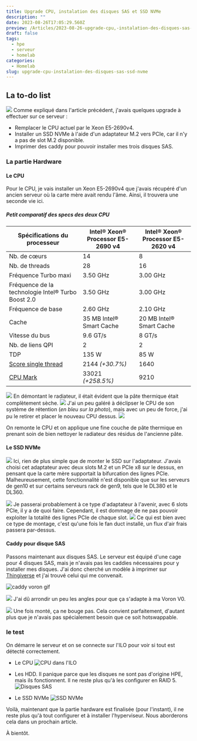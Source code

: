 ```yaml
---
title: Upgrade CPU, instalation des disques SAS et SSD NVMe
description: ""
date: 2023-08-26T17:05:29.560Z
preview: /Articles/2023-08-26-upgrade-cpu,-instalation-des-disques-sas-et-ssd-nvme/IMG_2259.jpg
draft: false
tags:
  - hpe
  - serveur
  - homelab
categories:
  - Homelab
slug: upgrade-cpu-instalation-des-disques-sas-ssd-nvme
---
```


## La to-do list
![](/Articles/2023-08-26-upgrade-cpu,-instalation-des-disques-sas-et-ssd-nvme/IMG_2259.jpg)
Comme expliqué dans l'article précédent, j'avais quelques upgrade à effectuer sur ce serveur :

- Remplacer le CPU actuel par le Xeon E5-2690v4.
- Installer un SSD NVMe à l'aide d'un adaptateur M.2 vers PCIe, car il n'y a pas de slot M.2 disponible.
- Imprimer des caddy pour pouvoir installer mes trois disques SAS.
### La partie Hardware
#### Le CPU
Pour le CPU, je vais installer un Xeon E5-2690v4 que j'avais récupéré d'un ancien serveur où la carte mère avait rendu l'âme. Ainsi, il trouvera une seconde vie ici.
##### Petit comparatif des specs des deux CPU
|Spécifications du processeur                |Intel® Xeon® Processor E5-2690 v4|Intel® Xeon® Processor E5-2620 v4|
|----------------------|---------------------------------|---------------------------------|
|Nb. de cœurs          |14                                  |8                                |
|Nb. de threads        |28                                  |16                               |
|Fréquence Turbo maxi  |3.50 GHz                            |3.00 GHz                       |
|Fréquence de la technologie Intel® Turbo Boost 2.0|3.50 GHz                         |3.00 GHz                         |
|Fréquence de base     |2.60 GHz                       |2.10 GHz                       |
|Cache                 |35 MB Intel® Smart Cache         |20 MB Intel® Smart Cache         |
|Vitesse du bus        |9.6 GT/s                         |8 GT/s                           |
|Nb. de liens QPI      |2                                |2                                |
|TDP                   |135 W                            |85 W                             |
|[Score single thread](https://www.cpubenchmark.net/compare/2780.2vs2766/%5BDual-CPU%5D-Intel-Xeon-E5-2690-v4-vs-Intel-Xeon-E5-2620-v4)   |2144 *(+30.7%)*                      |1640                           |
|[CPU Mark](https://www.cpubenchmark.net/compare/2780.2vs2766/%5BDual-CPU%5D-Intel-Xeon-E5-2690-v4-vs-Intel-Xeon-E5-2620-v4)     |33021 *(+258.5%)*                           |9210                        |


![](/Articles/2023-08-26-upgrade-cpu,-instalation-des-disques-sas-et-ssd-nvme/IMG_2260.jpg)
En démontant le radiateur, il était évident que la pâte thermique était complètement sèche.
![](/Articles/2023-08-26-upgrade-cpu,-instalation-des-disques-sas-et-ssd-nvme/IMG_2263.jpg)
J'ai un peu galéré à déclipser le CPU de son système de rétention (*en bleu sur la photo*), mais avec un peu de force, j'ai pu le retirer et placer le nouveau CPU dessus.
![](/Articles/2023-08-26-upgrade-cpu,-instalation-des-disques-sas-et-ssd-nvme/IMG_2266.jpg)

On remonte le CPU et on applique une fine couche de pâte thermique en prenant soin de bien nettoyer le radiateur des résidus de l'ancienne pâte.


#### Le SSD NVMe
![](/Articles/2023-08-26-upgrade-cpu,-instalation-des-disques-sas-et-ssd-nvme/IMG_2269.jpg)
Ici, rien de plus simple que de monter le SSD sur l'adaptateur. J'avais choisi cet adaptateur avec deux slots M.2 et un PCIe x8 sur le dessus, en pensant que la carte mère supportait la bifurcation des lignes PCIe. Malheureusement, cette fonctionnalité n'est disponible que sur les serveurs de gen10 et sur certains serveurs rack de gen9, tels que le DL380 et le DL360.

![](/Articles/2023-08-26-upgrade-cpu,-instalation-des-disques-sas-et-ssd-nvme/adaptateur-x4-m2.png)
Je passerai probablement à ce type d'adaptateur à l'avenir, avec 6 slots PCIe, il y a de quoi faire. Cependant, il est dommage de ne pas pouvoir exploiter la totalité des lignes PCIe de chaque slot.
![](/Articles/2023-08-26-upgrade-cpu,-instalation-des-disques-sas-et-ssd-nvme/IMG_2273.jpg)
Ce qui est bien avec ce type de montage, c'est qu'une fois le fan duct installé, un flux d'air frais passera par-dessus.
#### Caddy pour disque SAS
Passons maintenant aux disques SAS. Le serveur est équipé d'une cage pour 4 disques SAS, mais je n'avais pas les caddies nécessaires pour y installer mes disques. J'ai donc cherché un modèle à imprimer sur [Thingiverse](https://www.thingiverse.com/thing:4577909) et j'ai trouvé celui qui me convenait.

![caddy voron gif][def]

[def]: https://s11.gifyu.com/images/Sguyf.gif

![](/Articles/2023-08-26-upgrade-cpu,-instalation-des-disques-sas-et-ssd-nvme/IMG_2270.jpg)
J'ai dû arrondir un peu les angles pour que ça s'adapte à ma Voron V0.

![](/Articles/2023-08-26-upgrade-cpu,-instalation-des-disques-sas-et-ssd-nvme/IMG_2275.jpg)
Une fois monté, ça ne bouge pas. Cela convient parfaitement, d'autant plus que je n'avais pas spécialement besoin que ce soit hotswappable.
### le test
On démarre le serveur et on se connecte sur l'ILO pour voir si tout est détecté correctement.

- Le CPU
![CPU dans l'ILO](/Articles/2023-08-26-upgrade-cpu,-instalation-des-disques-sas-et-ssd-nvme/chrome_YA2ZhyHUpV.png)

- Les HDD. Il panique parce que les disques ne sont pas d'origine HPE, mais ils fonctionnent. Il ne reste plus qu'à les configurer en RAID 5.
![Disques SAS](/Articles/2023-08-26-upgrade-cpu,-instalation-des-disques-sas-et-ssd-nvme/chrome_dbkC0NaYe5.png)

- Le SSD NVMe
![SSD NVMe](/Articles/2023-08-26-upgrade-cpu,-instalation-des-disques-sas-et-ssd-nvme/chrome_IOFrNHf2ZM.png)

Voilà, maintenant que la partie hardware est finalisée (pour l'instant), il ne reste plus qu'à tout configurer et à installer l'hyperviseur. Nous aborderons cela dans un prochain article.

À bientôt.